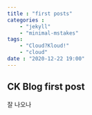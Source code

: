 ```yaml
---
title : "first posts"
categories : 
    - "jekyll"
    - "minimal-mstakes"
tags:
    - "Cloud?Kloud!"
    - "cloud"
date : "2020-12-22 19:00"
---
```


## CK Blog first post

잘 나오나
